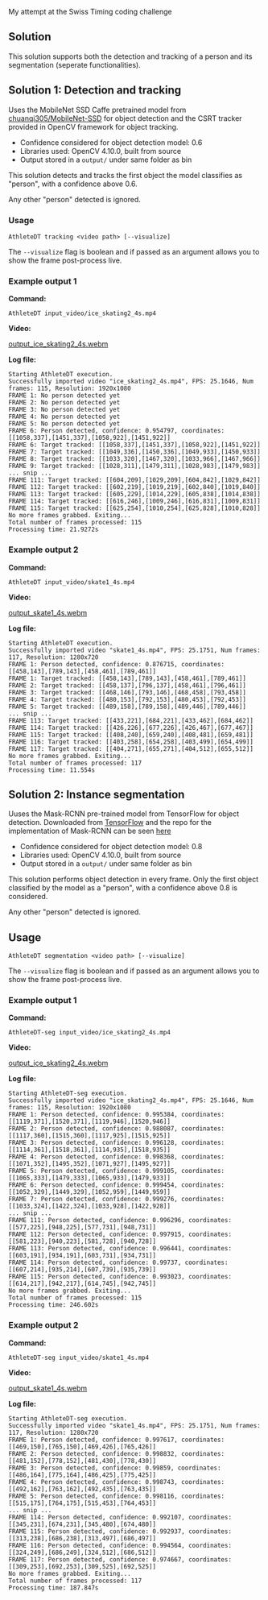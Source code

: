 My attempt at the Swiss Timing coding challenge

## Solution

This solution supports both the detection and tracking of a person and its segmentation (seperate functionalities).

## Solution 1: Detection and tracking

Uses the MobileNet SSD Caffe pretrained model from [chuanqi305/MobileNet-SSD](https://github.com/chuanqi305/MobileNet-SSD) for object detection and the CSRT tracker provided in OpenCV framework for object tracking.
* Confidence considered for object detection model: 0.6
* Libraries used: OpenCV 4.10.0, built from source
* Output stored in a `output/` under same folder as bin

This solution detects and tracks the first object the model classifies as "person", with a confidence above 0.6.

Any other "person" detected is ignored.

### Usage

`AthleteDT tracking <video path> [--visualize]`

The `--visualize` flag is boolean and if passed as an argument allows you to show the frame post-process live.

### Example output 1

**Command:**

`AthleteDT input_video/ice_skating2_4s.mp4`

**Video:**

[output_ice_skating2_4s.webm](https://github.com/PedroM25/AthleteDT/assets/40021588/367b95a8-2f89-4e1f-aaf9-3631b2eeb96d)

**Log file:**

```log
Starting AthleteDT execution.
Successfully imported video "ice_skating2_4s.mp4", FPS: 25.1646, Num frames: 115, Resolution: 1920x1080
FRAME 1: No person detected yet
FRAME 2: No person detected yet
FRAME 3: No person detected yet
FRAME 4: No person detected yet
FRAME 5: No person detected yet
FRAME 6: Person detected, confidence: 0.954797, coordinates: [[1058,337],[1451,337],[1058,922],[1451,922]]
FRAME 6: Target tracked: [[1058,337],[1451,337],[1058,922],[1451,922]]
FRAME 7: Target tracked: [[1049,336],[1450,336],[1049,933],[1450,933]]
FRAME 8: Target tracked: [[1033,320],[1467,320],[1033,966],[1467,966]]
FRAME 9: Target tracked: [[1028,311],[1479,311],[1028,983],[1479,983]]
... snip ...
FRAME 111: Target tracked: [[604,209],[1029,209],[604,842],[1029,842]]
FRAME 112: Target tracked: [[602,219],[1019,219],[602,840],[1019,840]]
FRAME 113: Target tracked: [[605,229],[1014,229],[605,838],[1014,838]]
FRAME 114: Target tracked: [[616,246],[1009,246],[616,831],[1009,831]]
FRAME 115: Target tracked: [[625,254],[1010,254],[625,828],[1010,828]]
No more frames grabbed. Exiting...
Total number of frames processed: 115
Processing time: 21.9272s
```

### Example output 2

**Command:**

`AthleteDT input_video/skate1_4s.mp4`

**Video:**

[output_skate1_4s.webm](https://github.com/PedroM25/AthleteDT/assets/40021588/bb5c66d3-9282-4514-a649-d9480cc4c8b2)


**Log file:**

```log
Starting AthleteDT execution.
Successfully imported video "skate1_4s.mp4", FPS: 25.1751, Num frames: 117, Resolution: 1280x720
FRAME 1: Person detected, confidence: 0.876715, coordinates: [[458,143],[789,143],[458,461],[789,461]]
FRAME 1: Target tracked: [[458,143],[789,143],[458,461],[789,461]]
FRAME 2: Target tracked: [[458,137],[796,137],[458,461],[796,461]]
FRAME 3: Target tracked: [[468,146],[793,146],[468,458],[793,458]]
FRAME 4: Target tracked: [[480,153],[792,153],[480,453],[792,453]]
FRAME 5: Target tracked: [[489,158],[789,158],[489,446],[789,446]]
... snip ...
FRAME 113: Target tracked: [[433,221],[684,221],[433,462],[684,462]]
FRAME 114: Target tracked: [[426,226],[677,226],[426,467],[677,467]]
FRAME 115: Target tracked: [[408,240],[659,240],[408,481],[659,481]]
FRAME 116: Target tracked: [[403,258],[654,258],[403,499],[654,499]]
FRAME 117: Target tracked: [[404,271],[655,271],[404,512],[655,512]]
No more frames grabbed. Exiting...
Total number of frames processed: 117
Processing time: 11.554s
```

## Solution 2: Instance segmentation

Uuses the Mask-RCNN pre-trained model from TensorFlow for object detection. Downloaded from [TensorFlow](http://download.tensorflow.org/models/object_detection/mask_rcnn_inception_v2_coco_2018_01_28.tar.gz) and the repo for the implementation of Mask-RCNN can be seen [here](https://github.com/matterport/Mask_RCNN)
* Confidence considered for object detection model: 0.8
* Libraries used: OpenCV 4.10.0, built from source
* Output stored in a `output/` under same folder as bin

This solution performs object detection in every frame. Only the first object classified by the model as a "person", with a confidence above 0.8 is considered.

Any other "person" detected is ignored.

## Usage

`AthleteDT segmentation <video path> [--visualize]`

The `--visualize` flag is boolean and if passed as an argument allows you to show the frame post-process live.

### Example output 1

**Command:**

`AthleteDT-seg input_video/ice_skating2_4s.mp4`

**Video:**

[output_ice_skating2_4s.webm](https://github.com/PedroM25/AthleteDT-segmentation/assets/40021588/96b36d1d-8ce9-4224-9dba-40e1cb2560b3)

**Log file:**

```log
Starting AthleteDT-seg execution.
Successfully imported video "ice_skating2_4s.mp4", FPS: 25.1646, Num frames: 115, Resolution: 1920x1080
FRAME 1: Person detected, confidence: 0.995384, coordinates: [[1119,371],[1520,371],[1119,946],[1520,946]]
FRAME 2: Person detected, confidence: 0.988087, coordinates: [[1117,360],[1515,360],[1117,925],[1515,925]]
FRAME 3: Person detected, confidence: 0.996128, coordinates: [[1114,361],[1518,361],[1114,935],[1518,935]]
FRAME 4: Person detected, confidence: 0.998368, coordinates: [[1071,352],[1495,352],[1071,927],[1495,927]]
FRAME 5: Person detected, confidence: 0.999105, coordinates: [[1065,333],[1479,333],[1065,933],[1479,933]]
FRAME 6: Person detected, confidence: 0.999454, coordinates: [[1052,329],[1449,329],[1052,959],[1449,959]]
FRAME 7: Person detected, confidence: 0.999276, coordinates: [[1033,324],[1422,324],[1033,928],[1422,928]]
... snip ...
FRAME 111: Person detected, confidence: 0.996296, coordinates: [[577,225],[948,225],[577,731],[948,731]]
FRAME 112: Person detected, confidence: 0.997915, coordinates: [[581,223],[940,223],[581,728],[940,728]]
FRAME 113: Person detected, confidence: 0.996441, coordinates: [[603,191],[934,191],[603,731],[934,731]]
FRAME 114: Person detected, confidence: 0.99737, coordinates: [[607,214],[935,214],[607,739],[935,739]]
FRAME 115: Person detected, confidence: 0.993023, coordinates: [[614,217],[942,217],[614,745],[942,745]]
No more frames grabbed. Exiting...
Total number of frames processed: 115
Processing time: 246.602s
```

### Example output 2

**Command:**

`AthleteDT-seg input_video/skate1_4s.mp4`

**Video:**

[output_skate1_4s.webm](https://github.com/PedroM25/AthleteDT-segmentation/assets/40021588/94aef04e-30cf-4463-a8cb-fb05b8a2c393)

**Log file:**

```log
Starting AthleteDT-seg execution.
Successfully imported video "skate1_4s.mp4", FPS: 25.1751, Num frames: 117, Resolution: 1280x720
FRAME 1: Person detected, confidence: 0.997617, coordinates: [[469,150],[765,150],[469,426],[765,426]]
FRAME 2: Person detected, confidence: 0.998832, coordinates: [[481,152],[778,152],[481,430],[778,430]]
FRAME 3: Person detected, confidence: 0.99859, coordinates: [[486,164],[775,164],[486,425],[775,425]]
FRAME 4: Person detected, confidence: 0.998743, coordinates: [[492,162],[763,162],[492,435],[763,435]]
FRAME 5: Person detected, confidence: 0.998116, coordinates: [[515,175],[764,175],[515,453],[764,453]]
... snip ...
FRAME 114: Person detected, confidence: 0.992107, coordinates: [[345,231],[674,231],[345,480],[674,480]]
FRAME 115: Person detected, confidence: 0.992937, coordinates: [[313,238],[686,238],[313,497],[686,497]]
FRAME 116: Person detected, confidence: 0.994564, coordinates: [[324,249],[686,249],[324,512],[686,512]]
FRAME 117: Person detected, confidence: 0.974667, coordinates: [[309,253],[692,253],[309,525],[692,525]]
No more frames grabbed. Exiting...
Total number of frames processed: 117
Processing time: 187.847s
```

